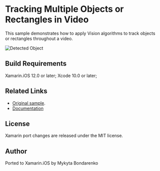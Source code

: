 Tracking Multiple Objects or Rectangles in Video
============

This sample demonstrates how to apply Vision algorithms to track objects or rectangles throughout a video.

![Detected Object]("https://github.com/xamarin/ios-samples/blob/master/ios12/VisionObjectTrack/Screenshots/screenshot-2.png")

Build Requirements
-------

Xamarin.iOS 12.0 or later; Xcode 10.0 or later;

Related Links
-------

- [Original sample](https://developer.apple.com/documentation/vision/tracking_multiple_objects_or_rectangles_in_video).
- [Documentation](https://developer.apple.com/documentation/vision)

License
-------

Xamarin port changes are released under the MIT license.

Author
------

Ported to Xamarin.iOS by Mykyta Bondarenko
